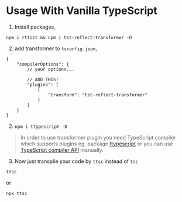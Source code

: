 # Usage With Vanilla TypeScript

1. Install packages,
```
npm i rttist && npm i tst-reflect-transformer -D
```
2. add transformer to `tsconfig.json`,
```json5
{
    "compilerOptions": {
        // your options...

        // ADD THIS!
        "plugins": [
            {
                "transform": "tst-reflect-transformer"
            }
        ]
    }
}
```
2. `npm i ttypescript -D`
> In order to use transformer plugin you need TypeScript compiler which supports plugins eg. package [ttypescript](https://www.npmjs.com/package/ttypescript) or you can use [TypeScript compiler API](https://github.com/Microsoft/TypeScript/wiki/Using-the-Compiler-API) manually.
3. Now just transpile your code by `ttsc` instead of `tsc`
```
ttsc
```
or
```
npx ttsc
```